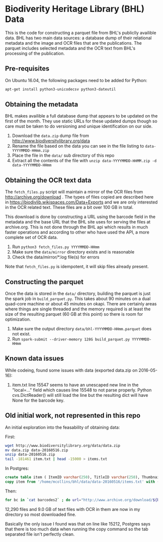 # Biodiverity Heritage Library (BHL) Data

This is the code for constructing a parquet file from BHL's publiclly availible 
data. BHL has two main data sources: a database dump of their relational 
metadata and the image and OCR files that are the publications. The parquet
includes selected metadata and the OCR text from BHL's processing of the 
publication.

## Pre-requisites

On Ubuntu 16.04, the following packages need to be added for Python:

```bash
apt-get install python3-unicodecsv python3-dateutil
```

## Obtaining the metadata

BHL makes availible a full database dump that appears to be updated on the first
of the month. They use static URLs for these updated dumps though so care must
be taken to do versioning and unique identification on our side.

1. Download the `data.zip` dump file from http://www.biodiversitylibrary.org/data
1. Rename the file based on the data you can see in the file listing to 
   `data-YYYYMMDD-HHmm.zip`
1. Place the file in the `data/` sub directory of this repo
1. Extract all the contents of the file with 
   `unzip data-YYYYMMDD-HHMM.zip -d data-YYYYMMDD-HHmm`


## Obtaining the OCR text data

The `fetch_files.py` script will maintain a mirror of the OCR files from 
http://archive.org/download . The types of files copied are described here in
https://biodivlib.wikispaces.com/Data+Exports and we are only interested in the
OCR related text. These files are a bit over 100 GB in total.

This download is done by constructing a URL using the barcode field in the 
metadata and the base URL that the BHL site uses for serving the files at
archive.org. This is not done through the BHL api which results in much faster
operations and according to other who have used the API, a more complete set
of OCR data.

1. Run `python3 fetch_files.py YYYYMMDD-HHmm`
1. Make sure the `data/mirror` directory exists and is reasonable
1. Check the data/mirror/*.log file(s) for errors

Note that `fetch_files.py` is idempotent, it will skip files already present.


## Constructing the parquet

Once the data is stored in the `data/` directory, building the parquet is just
the spark job in `build_parquet.py`. This takes about 90 minutes on a dual
quad-core machine or about 45 minutes on okapi. There are certainly areas where
things are single threaded and the memory required is at least the size of the
resulting parquet (60 GB at this point) so there is room for optimization.

1. Make sure the output directory `data/bhl-YYYYMMDD-HHmm.parquet` does not
   exist.
1. Run `spark-submit --driver-memory 128G build_parquet.py YYYYMMDD-HHmm`


## Known data issues

While codeing, found some issues with data (exported data.zip on 2016-05-16):

1. item.txt line 15547 seems to have an unescaped new line in the "local=..." field which causes
line 15548 to not parse properly. Python cvs.DictReader() will still load the line but the resulting dict will have
None for the barcode key.



## Old initial work, not represented in this repo

An initial exploration into the feasability of obtaining data:

First:
```bash
wget http://www.biodiversitylibrary.org/data/data.zip
mv data.zip data-20160516.zip
unzip data-20160516.zip
tail -181461 item.txt | head -15000 > items.txt
```

In Postgres:
```sql
create table item ( ItemID varchar(250), TitleID varchar(250), ThumbnailPageID varchar(250), BarCode varchar(250), MARCItemID varchar(250), CallNumber varchar(250), VolumeInfo varchar(250), ItemURL varchar(250), LocalID varchar(250), Year varchar(250), InstititionName varchar(250), ZQuery varchar(250), CreationDate varchar(20) );
copy item from '/home/mcollins/bhl/data/data-20160516/items.txt' with (format text);
```

Then:
```bash
for bc in `cat barcodes2` ; do url="http://www.archive.org/download/${bc}/${bc}_djvu.txt"; echo $bc; wget -q $url; sleep 1 ;  done
```

12,290 files and 9.0 GB of text files with OCR in them are now in my directory so most downloaded fine.

Basically the only issue I found was that on line like 15212, Postgres says that there is too much data when running the copy command so the tab separated file isn't perfectly clean.




